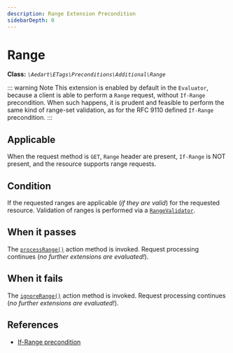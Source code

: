 ```yaml
---
description: Range Extension Precondition
sidebarDepth: 0
---
```


# Range

**Class:** _`\Aedart\ETags\Preconditions\Additional\Range`_

::: warning Note
This extension is enabled by default in the `Evaluator`, because a client is able to perform a `Range` request, without `If-Range` precondition.
When such happens, it is prudent and feasible to perform the same kind of range-set validation, as for the RFC 9110 defined `If-Range` precondition.
:::

## Applicable

When the request method is `GET`, `Range` header are present, `If-Range` is NOT present, and the resource supports range requests.

## Condition

If the requested ranges are applicable (_if they are valid_) for the requested resource.
Validation of ranges is performed via a [`RangeValidator`](../range-validator.md).

## When it passes

The [`processRange()`](../actions.md#process-range) action method is invoked.
Request processing continues (_no further extensions are evaluated!_).

## When it fails

The [`ignoreRange()`](../actions.md#ignore-range) action method is invoked.
Request processing continues (_no further extensions are evaluated!_).

## References

* [If-Range precondition](../rfc9110/if-range.md)